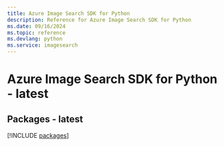 ```yaml
---
title: Azure Image Search SDK for Python
description: Reference for Azure Image Search SDK for Python
ms.date: 09/16/2024
ms.topic: reference
ms.devlang: python
ms.service: imagesearch
---
```

# Azure Image Search SDK for Python - latest
## Packages - latest
[!INCLUDE [packages](image-search-index.md)]
